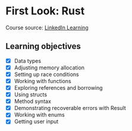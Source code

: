 # First Look: Rust

Course source: [LinkedIn Learning](https://www.linkedin.com/learning/first-look-rust)

## Learning objectives

- [x] Data types
- [x] Adjusting memory allocation
- [x] Setting up race conditions
- [x] Working with functions
- [x] Exploring references and borrowing
- [x] Using structs
- [x] Method syntax
- [x] Demonstrating recoverable errors with Result
- [x] Working with enums
- [x] Getting user input